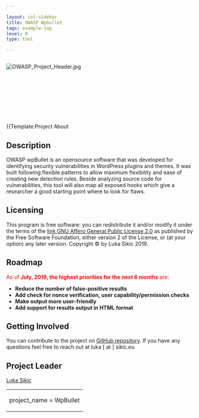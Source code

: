 ```yaml
---

layout: col-sidebar
title: OWASP Wpbullet
tags: example-tag
level: 0
type: tool

---
```

<div style="width:100%;height:160px;border:0,margin:0;overflow: hidden;">

![OWASP_Project_Header.jpg](OWASP_Project_Header.jpg
"OWASP_Project_Header.jpg")

</div>

<table>
<tbody>
<tr class="odd">
<p>{{Template:Project About</p></td>
<td><p>project_name = WpBullet</p></td>
<h2 id="description">Description</h2>
<p>OWASP wpBullet is an opensource software that was developed for identifying security vulnerabilities in WordPress plugins and themes. It was built following flexible patterns to allow maximum flexibility and ease of creating new detection rules. Beside analyzing source code for vulnerabilities, this tool will also map all exposed hooks which give a researcher a good starting point where to look for flaws.</p>
<h2 id="licensing">Licensing</h2>
<p>This program is free software: you can redistribute it and/or modify it under the terms of the <a href="http://www.gnu.org/licenses/agpl-3.0.html">link GNU Affero General Public License 2.0</a> as published by the Free Software Foundation, either version 2 of the License, or (at your option) any later version. Copyright © by Luka Sikic 2019.</p>
<h2 id="roadmap">Roadmap</h2>
<p><span style="color:#ff0000"> As of <strong>July, 2019, the highest priorities for the next 6 months</strong> are: <strong></p>
<ul>
<li>Reduce the number of false-positive results</li>
<li>Add check for nonce verification, user capability/permission checks</li>
<li>Make output more user-friendly</li>
<li>Add support for results output in HTML format</li>
</ul>
<p></strong></p>
<h2 id="getting_involved">Getting Involved</h2>
<p>You can contribute to the project on <a href="https://github.com/OWASP/wpbullet">GitHub repository</a>. If you have any questions feel free to reach out at luka [ at ] sikic.eu</p>
<h2 id="project_leader">Project Leader</h2>
<p><a href="mailto://luka@sikic.eu">Luka Sikic</a></p></td>
</tr>
</tbody>
</table>
